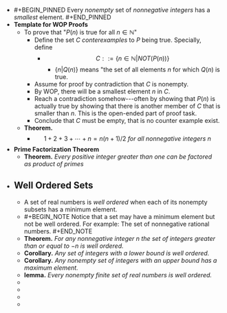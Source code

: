 - #+BEGIN_PINNED
  Every _nonempty_ set of _nonnegative integers_ has a _smallest_ element.
  #+END_PINNED
- **Template for WOP Proofs**
	- To prove that "$P(n)$ is true for all $n \in  \mathbb{N}$"
		- Define the set $C$ *conterexamples* to $P$ being true. Specially, define
			- $$C ::= \{n \in \mathbb{N}| NOT(P(n))\}$$
				- $\{n|Q(n)\}$ means "the set of all elements $n$ for which $Q(n)$ is true.
		- Assume for proof by contradiction that $C$ is nonempty.
		- By WOP, there will be a smallest element $n$ in $C$.
		- Reach a contradiction somehow---often by showing that $P(n)$ is actually true by showing that there is another member of $C$ that is smaller than $n$. This is the open-ended part of proof task.
		- Conclude that $C$ must be empty, that is no counter example exist.
	- **Theorem.**
		- $$1 + 2 + 3 + \cdots + n = n(n+1)/2 \textit{ for all nonnegative integers n}$$
- **Prime Factorization Theorem**
	- **Theorem.** _Every positive integer greater than one can be factored as product of primes_
- ## Well Ordered Sets
	- A set of real numbers is _well ordered_ when each of its nonempty subsets has a minimum element.
	- #+BEGIN_NOTE
	  Notice that a set may have a minimum element but not be well ordered. For example: The set of nonnegative rational numbers.
	  #+END_NOTE
	- **Theorem.** _For any nonnegative integer_ $n$ _the set of integers greater than or equal to_ $-n$ _is well ordered._
	- **Corollary.** _Any set of integers with a lower bound is well ordered._
	- **Corollary.** _Any nonempty set of integers with an upper bound has a maximum element._
	- **lemma.** _Every nonempty  finite set of real numbers is well ordered._
	-
	-
	-
	-